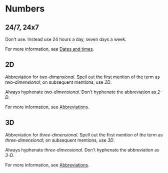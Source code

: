 # Numbers

## 24/7, 24x7

Don't use. Instead use 24 hours a day, seven days a week.

For more information, see [Dates and times]().

## 2D

Abbreviation for *two-dimensional*. Spell out the first mention of the term as *two-dimensional*; on subsequent mentions, use *2D*.

Always hyphenate *two-dimensional*. Don't hyphenate the abbreviation as *2-D*.

For more information, see [Abbreviations]().

## 3D

Abbreviation for *three-dimensional*. Spell out the first mention of the term as *three-dimensional*; on subsequent mentions, use *3D*.

Always hyphenate *three-dimensional*. Don't hyphenate the abbreviation as *3-D*.

For more information, see [Abbreviations]().
